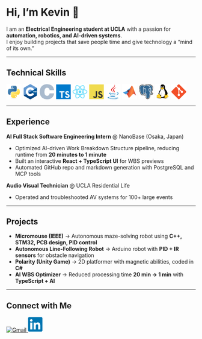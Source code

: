 # Hi, I’m Kevin 👋  

I am an **Electrical Engineering student at UCLA** with a passion for **automation, robotics, and AI-driven systems**.  
I enjoy building projects that save people time and give technology a “mind of its own.”  

---

## Technical Skills  

<p align="left">
  <img src="https://raw.githubusercontent.com/devicons/devicon/master/icons/python/python-original.svg" alt="Python" width="40" height="40"/>
  <img src="https://raw.githubusercontent.com/devicons/devicon/master/icons/cplusplus/cplusplus-original.svg" alt="C++" width="40" height="40"/>
  <img src="https://raw.githubusercontent.com/devicons/devicon/master/icons/c/c-original.svg" alt="C" width="40" height="40"/>
  <img src="https://raw.githubusercontent.com/devicons/devicon/master/icons/typescript/typescript-original.svg" alt="TypeScript" width="40" height="40"/>
  <img src="https://raw.githubusercontent.com/devicons/devicon/master/icons/react/react-original.svg" alt="React" width="40" height="40"/>
  <img src="https://raw.githubusercontent.com/devicons/devicon/master/icons/javascript/javascript-original.svg" alt="JavaScript" width="40" height="40"/>
  <img src="https://raw.githubusercontent.com/devicons/devicon/master/icons/java/java-original.svg" alt="Java" width="40" height="40"/>
  <img src="https://raw.githubusercontent.com/devicons/devicon/master/icons/matlab/matlab-original.svg" alt="MATLAB" width="40" height="40"/>
  <img src="https://raw.githubusercontent.com/devicons/devicon/master/icons/postgresql/postgresql-original.svg" alt="PostgreSQL" width="40" height="40"/>
  <img src="https://raw.githubusercontent.com/devicons/devicon/master/icons/linux/linux-original.svg" alt="Linux" width="40" height="40"/>
  <img src="https://raw.githubusercontent.com/devicons/devicon/master/icons/git/git-original.svg" alt="Git" width="40" height="40"/>
</p>  

---

## Experience  

**AI Full Stack Software Engineering Intern** @ NanoBase (Osaka, Japan)  
- Optimized AI-driven Work Breakdown Structure pipeline, reducing runtime from **20 minutes to 1 minute**  
- Built an interactive **React + TypeScript UI** for WBS previews  
- Automated GitHub repo and markdown generation with PostgreSQL and MCP tools  

**Audio Visual Technician** @ UCLA Residential Life  
- Operated and troubleshooted AV systems for 100+ large events  

---

## Projects  

- **Micromouse (IEEE)** → Autonomous maze-solving robot using **C++, STM32, PCB design, PID control**  
- **Autonomous Line-Following Robot** → Arduino robot with **PID + IR sensors** for obstacle navigation  
- **Polarity (Unity Game)** → 2D platformer with magnetic abilities, coded in **C#**  
- **AI WBS Optimizer** → Reduced processing time **20 min → 1 min** with **TypeScript + AI**  

---

## Connect with Me  

<p align="left">
  <a href="mailto:kevintran9250@ucla.edu">
    <img src="https://upload.wikimedia.org/wikipedia/commons/7/7e/Gmail_icon_%282020%29.svg" alt="Gmail" width="45" height="45"/>
  </a>
  <a href="https://www.linkedin.com/in/keevintraan2/">
    <img src="https://raw.githubusercontent.com/devicons/devicon/master/icons/linkedin/linkedin-original.svg" alt="LinkedIn" width="40" height="40"/>
  </a>
</p>



